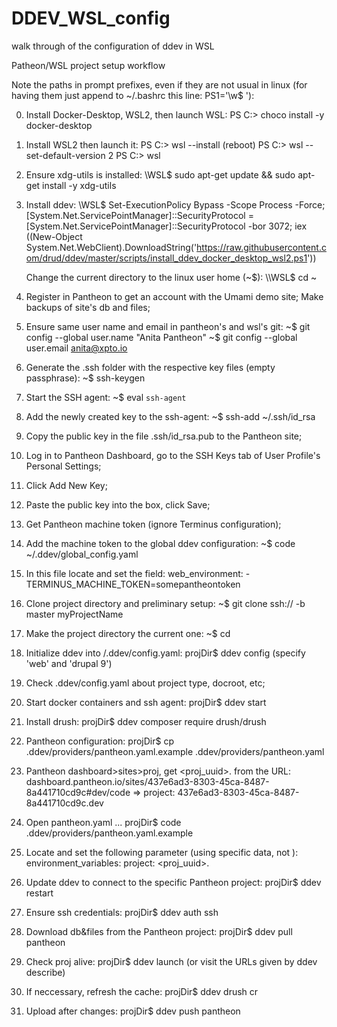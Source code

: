 # DDEV_WSL_config
walk through of the configuration of ddev in WSL

Patheon/WSL project setup workflow

Note the paths in prompt prefixes, even if they are not usual in linux (for having them just append to ~/.bashrc this line: PS1='\w\$ '):

00. Install Docker-Desktop, WSL2, then launch WSL:
    PS C:\> choco install -y docker-desktop

01. Install WSL2 then launch it:
    PS C:\> wsl --install
    (reboot)
    PS C:\> wsl --set-default-version 2
    PS C:\> wsl

02. Ensure xdg-utils is installed:
    \\WSL$ sudo apt-get update && sudo apt-get install -y xdg-utils

03. Install ddev:
    \\WSL$ Set-ExecutionPolicy Bypass -Scope Process -Force;
[System.Net.ServicePointManager]::SecurityProtocol = [System.Net.ServicePointManager]::SecurityProtocol -bor 3072;
iex ((New-Object System.Net.WebClient).DownloadString('https://raw.githubusercontent.com/drud/ddev/master/scripts/install_ddev_docker_desktop_wsl2.ps1'))

    Change the current directory to the linux user home (~$):
    \\WSL$ cd ~

04. Register in Pantheon to get an account with the Umami demo site;
    Make backups of site's db and files;

05. Ensure same user name and email in pantheon's and wsl's git:
    ~$ git config --global user.name "Anita Pantheon"
    ~$ git config --global user.email anita@xpto.io

06. Generate the .ssh folder with the respective key files (empty passphrase):
    ~$ ssh-keygen

07. Start the SSH agent:
    ~$ eval `ssh-agent`

08. Add the newly created key to the ssh-agent:
    ~$ ssh-add ~/.ssh/id_rsa

09. Copy the public key in the file .ssh/id_rsa.pub to the Pantheon site;

10. Log in to Pantheon Dashboard, go to the SSH Keys tab of User Profile's Personal Settings;

11. Click Add New Key;

12. Paste the public key into the box, click Save;

13. Get Pantheon machine token (ignore Terminus configuration);

14. Add the machine token to the global ddev configuration:
    ~$ code ~/.ddev/global_config.yaml

15. In this file locate and set the field:
    web_environment:
        - TERMINUS_MACHINE_TOKEN=somepantheontoken

16. Clone project directory and preliminary setup:
    ~$ git clone ssh://<projectUrl> -b master myProjectName

17. Make the project directory the current one:
    ~$ cd <projDir>

18. Initialize ddev into <projDir>/.ddev/config.yaml:
    projDir$ ddev config            (specify 'web' and 'drupal 9')

19. Check .ddev/config.yaml about project type, docroot, etc;

20. Start docker containers and ssh agent:
    projDir$ ddev start

21. Install drush:
    projDir$ ddev composer require drush/drush

22. Pantheon configuration:
    projDir$ cp .ddev/providers/pantheon.yaml.example .ddev/providers/pantheon.yaml
    
23. Pantheon dashboard>sites>proj, get <proj_uuid>.<environment> from the URL:
    dashboard.pantheon.io/sites/437e6ad3-8303-45ca-8487-8a441710cd9c#dev/code
    => project: 437e6ad3-8303-45ca-8487-8a441710cd9c.dev

24. Open pantheon.yaml ...
    projDir$ code .ddev/providers/pantheon.yaml.example

25. Locate and set the following parameter (using specific data, not <placeholders>):
    environment_variables:
        project: <proj_uuid>.<environment>

26. Update ddev to connect to the specific Pantheon project:
    projDir$ ddev restart

27. Ensure ssh credentials:
    projDir$ ddev auth ssh

28. Download db&files from the Pantheon project:
    projDir$ ddev pull pantheon

29. Check proj alive:
    projDir$ ddev launch        (or visit the URLs given by ddev describe)
    
30. If neccessary, refresh the cache:
    projDir$ ddev drush cr

31. Upload after changes:
    projDir$ ddev push pantheon

